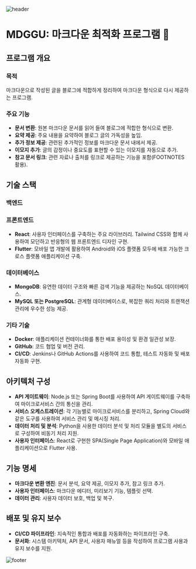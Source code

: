 ![header](https://capsule-render.vercel.app/api?type=waving&color=auto&height=100&section=header&fontSize=90)

# MDGGU: 마크다운 최적화 프로그램 📝

## 프로그램 개요

### 목적

마크다운으로 작성된 글을 블로그에 적합하게 정리하여 마크다운 형식으로 다시 제공하는 프로그램.

### 주요 기능

- **문서 변환**: 원본 마크다운 문서를 읽어 들여 블로그에 적합한 형식으로 변환.
- **요약 제공**: 주요 내용을 요약하여 블로그 글의 가독성을 높임.
- **추가 정보 제공**: 관련된 추가적인 정보를 마크다운 문서 내에서 제공.
- **이모지 추가**: 글의 감정이나 중요도를 표현할 수 있는 이모지를 자동으로 추가.
- **참고 문서 링크**: 관련 자료나 출처를 링크로 제공하는 기능을 포함(FOOTNOTES 활용).

## 기술 스택

### 백엔드

### 프론트엔드

- **React**: 사용자 인터페이스를 구축하는 주요 라이브러리. Tailwind CSS와 함께 사용하여 모던하고 반응형의 웹 프론트엔드 디자인 구현.
- **Flutter**: 모바일 앱 개발에 활용하여 Android와 iOS 플랫폼 모두에 배포 가능한 크로스 플랫폼 애플리케이션 구축.

### 데이터베이스

- **MongoDB**: 유연한 데이터 구조와 빠른 검색 기능을 제공하는 NoSQL 데이터베이스.
- **MySQL 또는 PostgreSQL**: 관계형 데이터베이스로, 복잡한 쿼리 처리와 트랜잭션 관리에 우수한 성능 제공.

### 기타 기술

- **Docker**: 애플리케이션 컨테이너화를 통한 배포 용이성 및 환경 일관성 보장.
- **GitHub**: 코드 협업 및 버전 관리.
- **CI/CD**: Jenkins나 GitHub Actions를 사용하여 코드 통합, 테스트 자동화 및 배포 자동화 구현.

## 아키텍처 구성

- **API 게이트웨이**: Node.js 또는 Spring Boot를 사용하여 API 게이트웨이를 구축하여 마이크로서비스 간의 통신을 관리.
- **서비스 오케스트레이션**: 각 기능별로 마이크로서비스를 분리하고, Spring Cloud와 같은 도구를 사용하여 서비스 관리 및 메시징 처리.
- **데이터 처리 및 분석**: Python을 사용한 데이터 분석 및 처리 모듈을 별도의 서비스로 구성하여 비동기 처리 지원.
- **사용자 인터페이스**: React로 구현한 SPA(Single Page Application)와 모바일 애플리케이션으로 Flutter 사용.

## 기능 명세

- **마크다운 변환 엔진**: 문서 분석, 요약 제공, 이모지 추가, 참고 링크 추가.
- **사용자 인터페이스**: 마크다운 에디터, 미리보기 기능, 템플릿 선택.
- **데이터 관리**: 사용자 데이터 보호, 백업 및 복구.

## 배포 및 유지 보수

- **CI/CD 파이프라인**: 지속적인 통합과 배포를 자동화하는 파이프라인 구축.
- **문서화**: 시스템 아키텍처, API 문서, 사용자 매뉴얼 등을 작성하여 프로그램 사용과 유지 보수를 지원.

![footer](https://capsule-render.vercel.app/api?type=waving&color=auto&height=150&section=footer&fontSize=90)
